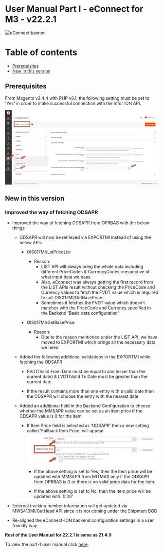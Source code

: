 #  User Manual Part I - eConnect for M3 - v22.2.1

![eConnect banner](../../../../images/banner-econnect-m3.jpg)

# Table of contents

- [Prerequisites](#prerequisites)
- [New in this version](#new-in-this-version)


## Prerequisites

From Magento v2.4.4 with PHP v8.1, the following setting must be set to 'Yes' in order to make successful connection with the Infor ION API.

![oAuth Access Token](../../../../ecommerce/images/econnect-user-manual-ion-part1/access_token_setting.png)

## New in this version

### Improved the way of fetching ODSAPR

- Improved the way of fetching ODSAPR from OPRBAS with the below things
	- ODSAPR will now be retrieved via EXPORTMI instead of using the below APIs
		- OIS017MI/LstPriceList
			- Reason:
				- LIST API will always bring the whole data including different PriceCodes & CurrencyCodes irrespective of what input data we pass. 
				- Also, eConnect was always getting the first record from the LIST APIs result without checking the PriceCode and Currency values to fetch the FVDT value which is required to call OIS017MI/GetBasePrice. 
				- Sometimes it fetches the FVDT value which doesn't matches with the PriceCode and Currency specified in the Backend 'Basic data configuration'
	
		- OIS017MI/GetBasePrice
			- Reason: 
				- Due to the reason mentioned under the LIST API, we have moved to EXPORTMI which brings all the necessary data we need

	- Added the following additional validations in the EXPORTMI while fetching the ODSAPR
		- FVDT(Valid From Date must be equal to and lesser than the current date) & LVDT(Valid To Date must be greater than the current date
	
		- If the result contains more than one entry with a valid date then the ODSAPR will choose the entry with the nearest date
	
	- Added an additional field in the Backend Configuration to choose whether the MMSAPR value can be set as an item price if the ODSAPR value is 0 for the item

		- If Item Price field is selected as 'ODSAPR' then a new setting called 'Fallback Item Price' will appear
![Fallback Item Price](../../../../ecommerce/images/econnect-user-manual-ion-part1/odsapr-field.png)

			- If the above setting is set to Yes, then the item price will be updated with MMSAPR from MITMAS only if the ODSAPR from OPRBAS is 0 or there is no valid price data for the item.

			- If the above setting is set to No, then the item price will be updated with '0.00'
 
- External tracking number information will get updated via MWS410MI/GetHead API since it is not coming under the Shipment BOD

- Re-aligned the eConnect-ION backend configuration settings in a user friendly way

**Rest of the User Manual for  22.2.1 is same as 21.4.0**

To view the part-1 user manual click [here](../21.4.0/usermanual-econnect-m3-part-1.md).
